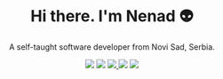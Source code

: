 
<h1 align='center'>
   Hi there. I'm Nenad 👽
</h1>

<p align='center'>
  A self-taught software developer from Novi Sad, Serbia.
  <p align='center'>
  <a href="#"><img src="https://img.shields.io/badge/Java-ED8B00?style=for-the-badge&logo=java&logoColor=white"></a>
  <a href="#"><img src="https://img.shields.io/badge/Spring-6DB33F?style=for-the-badge&logo=spring&logoColor=white"></a>
  <a href="https://www.linkedin.com/in/nenad-jevti%C4%87-706774133/">
    <img src="https://img.shields.io/badge/linkedin-%230077B5.svg?&style=for-the-badge&logo=linkedin&logoColor=white" />
  </a
  <a href="https://cfex.github.io/portfolio/">
    <img src="https://img.shields.io/website?style=for-the-badge&up_color=cyan&up_message=up&url=https%3A%2F%2Fcfex.github.io%2Fportfolio%2F&logo=website&logoColor=white" />      
  </a>
  <a href="mailto:jevtic.nnd@gmail.com">
    <img src="https://img.shields.io/badge/Gmail-D14836?style=for-the-badge&logo=gmail&logoColor=white" />      
  </a>
</p>
